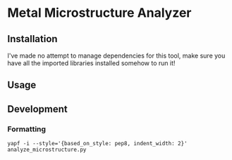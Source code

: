 # Metal Microstructure Analyzer

## Installation

I've made no attempt to manage dependencies for this tool, make sure you have
all the imported libraries installed somehow to run it!

## Usage

## Development

### Formatting

```
yapf -i --style='{based_on_style: pep8, indent_width: 2}' analyze_microstructure.py
```
